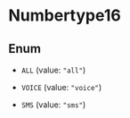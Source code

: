 
# Numbertype16

## Enum


* `ALL` (value: `"all"`)

* `VOICE` (value: `"voice"`)

* `SMS` (value: `"sms"`)



